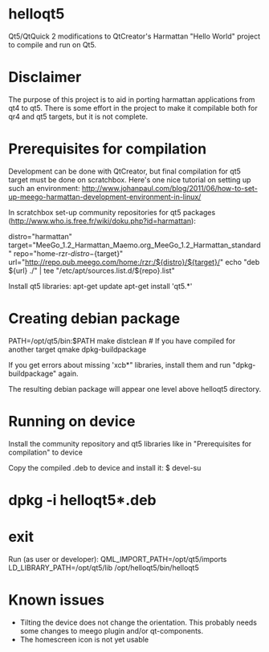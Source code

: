 helloqt5
========
Qt5/QtQuick 2 modifications to QtCreator's Harmattan "Hello World" project 
to compile and run on Qt5.

Disclaimer
==========
The purpose of this project is to aid in porting harmattan applications
from qt4 to qt5. There is some effort in the project to make it compilable
both for qr4 and qt5 targets, but it is not complete.

Prerequisites for compilation
=============================
Development can be done with QtCreator, but final compilation for qt5 target
must be done on scratchbox. Here's one nice tutorial on setting up such an environment:
http://www.johanpaul.com/blog/2011/06/how-to-set-up-meego-harmattan-development-environment-in-linux/

In scratchbox set-up community repositories for qt5 packages (http://www.who.is.free.fr/wiki/doku.php?id=harmattan):

distro="harmattan"
target="MeeGo_1.2_Harmattan_Maemo.org_MeeGo_1.2_Harmattan_standard"
repo="home-rzr-${distro}-${target}"
url="http://repo.pub.meego.com/home:/rzr:/${distro}/${target}/"
echo "deb ${url} ./" |  tee "/etc/apt/sources.list.d/${repo}.list"

Install qt5 libraries:
apt-get update
apt-get install 'qt5.*'

Creating debian package 
=======================
PATH=/opt/qt5/bin:$PATH
make distclean # If you have compiled for another target
qmake
dpkg-buildpackage

If you get errors about missing 'xcb*" libraries, install them and run "dpkg-buildpackage" again.

The resulting debian package will appear one level above helloqt5 directory.

Running on device
=================
Install the community repository and qt5 libraries like in "Prerequisites for compilation" to device

Copy the compiled .deb to device and install it:
$ devel-su
# dpkg -i helloqt5*.deb
# exit

Run (as user or developer):
QML_IMPORT_PATH=/opt/qt5/imports LD_LIBRARY_PATH=/opt/qt5/lib /opt/helloqt5/bin/helloqt5

Known issues
============
 - Tilting the device does not change the orientation. This probably needs some changes to meego plugin and/or qt-components.
 - The homescreen icon is not yet usable



